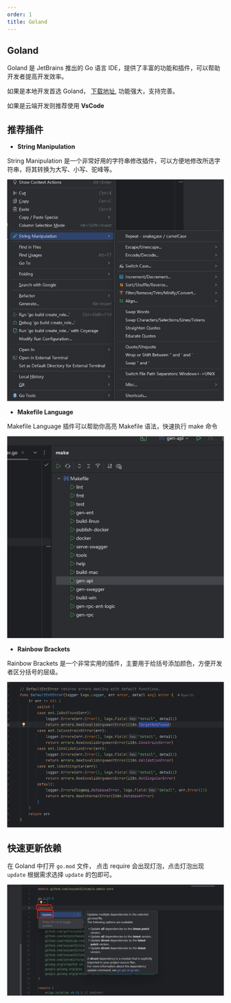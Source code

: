 ```yaml
---
order: 1
title: Goland
---
```


## Goland

Goland 是 JetBrains 推出的 Go 语言 IDE，提供了丰富的功能和插件，可以帮助开发者提高开发效率。

如果是本地开发首选 Goland， [下载地址](https://www.jetbrains.com/go/download/#section=windows), 功能强大，支持完善。

如果是云端开发则推荐使用 **VsCode** 

## 推荐插件

- **String Manipulation**

String Manipulation 是一个非常好用的字符串修改插件，可以方便地修改所选字符串，将其转换为大写、小写、驼峰等。

![string](/assets/image/article/devtools/string-modify.png)

- **Makefile Language**

Makefile Language 插件可以帮助你高亮 Makefile 语法，快速执行 make 命令

![Makefile](/assets/image/article/devtools/make-plugin.png)

- **Rainbow Brackets**

Rainbow Brackets 是一个非常实用的插件，主要用于给括号添加颜色，方便开发者区分括号的层级。

![Rainbow Brackets](/assets/image/article/devtools/rainbow.png)

## 快速更新依赖

在 Goland 中打开 `go.mod` 文件， 点击 require 会出现灯泡，点击灯泡出现 `update` 根据需求选择 `update`  的包即可。

![update](/assets/image/article/devtools/update-gomod.png)
